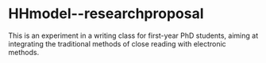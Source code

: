 # HHmodel--researchproposal  
This is an experiment in a writing class for first-year PhD students, aiming at integrating the traditional methods of close reading with electronic methods.    
